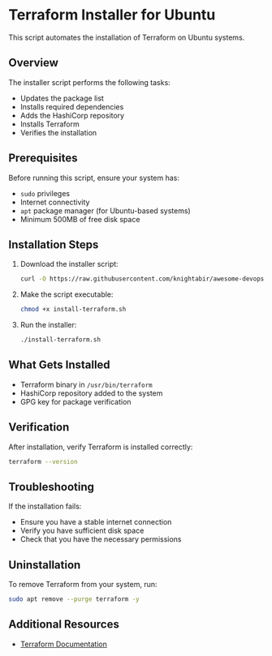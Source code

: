 # Terraform Installer for Ubuntu

This script automates the installation of Terraform on Ubuntu systems.

## Overview

The installer script performs the following tasks:
- Updates the package list
- Installs required dependencies
- Adds the HashiCorp repository
- Installs Terraform
- Verifies the installation

## Prerequisites

Before running this script, ensure your system has:
- `sudo` privileges
- Internet connectivity
- `apt` package manager (for Ubuntu-based systems)
- Minimum 500MB of free disk space

## Installation Steps

1. Download the installer script:
   ```bash
   curl -O https://raw.githubusercontent.com/knightabir/awesome-devops-tools-setup/refs/heads/main/Terraform/terraform.sh
   ```

2. Make the script executable:
   ```bash
   chmod +x install-terraform.sh
   ```

3. Run the installer:
   ```bash
   ./install-terraform.sh
   ```

## What Gets Installed

- Terraform binary in `/usr/bin/terraform`
- HashiCorp repository added to the system
- GPG key for package verification

## Verification

After installation, verify Terraform is installed correctly:
```bash
terraform --version
```

## Troubleshooting

If the installation fails:
- Ensure you have a stable internet connection
- Verify you have sufficient disk space
- Check that you have the necessary permissions

## Uninstallation

To remove Terraform from your system, run:
```bash
sudo apt remove --purge terraform -y
```

## Additional Resources

- [Terraform Documentation](https://developer.hashicorp.com/terraform/docs)

